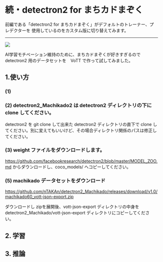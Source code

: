 # 続・detectron2 for まちカドまぞく

前編である「detectron2 for まちカドまぞく」がデフォルトのトレーナー、プレデクターを
使用しているのをカスタム版に切り替えてみます。

---
<img src=https://user-images.githubusercontent.com/33882378/79108398-34fe8400-7db1-11ea-9b26-08e09e13243f.jpg>

AI学習モチベーション維持のために、まちカドまぞくが好きすぎるので detectron2 用のデータセットを　VoTT で作って試してみました。

## 1.使い方

### (1) 

### (2) detectron2_Machikado2 は detectron2 ディレクトリの下に clone してください。
detectron2 を git clone して出来た detectron2 ディレクトリの直下で clone してください。別に変えてもいいけど、その場合ディレクトリ関係のパスは修正してください。

### (3) weight ファイルをダウンロードします。

https://github.com/facebookresearch/detectron2/blob/master/MODEL_ZOO.md からダウンロードし、coco_models/ へコピーしてください。

### (5) machikado データセットをダウンロード

https://github.com/nTAKAn/detectron2_Machikado/releases/download/v1.0/machikado60_vott-json-export.zip

ダウンロードし zipを展開後、vott-json-export ディレクトリの中身を detectron2_Machikado/vott-json-export ディレクトリにコピーしてください。

## 2. 学習


## 3. 推論

